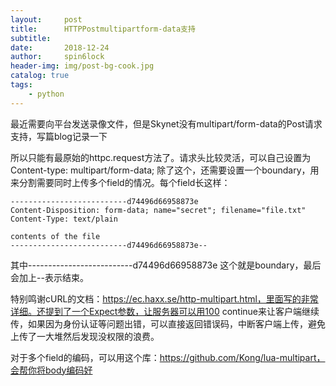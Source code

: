 ```yaml
---
layout:     post
title:      HTTPPostmultipartform-data支持
subtitle:   
date:       2018-12-24
author:     spin6lock
header-img: img/post-bg-cook.jpg
catalog: true
tags:
    - python
---
```

最近需要向平台发送录像文件，但是Skynet没有multipart/form-data的Post请求支持，写篇blog记录一下

所以只能有最原始的httpc.request方法了。请求头比较灵活，可以自己设置为Content-type: multipart/form-data; 除了这个，还需要设置一个boundary，用来分割需要同时上传多个field的情况。每个field长这样：

```
--------------------------d74496d66958873e
Content-Disposition: form-data; name="secret"; filename="file.txt"
Content-Type: text/plain

contents of the file
--------------------------d74496d66958873e--
```

其中--------------------------d74496d66958873e 这个就是boundary，最后会加上--表示结束。

特别鸣谢cURL的文档：https://ec.haxx.se/http-multipart.html，里面写的非常详细。还提到了一个Expect参数，让服务器可以用100 continue来让客户端继续传，如果因为身份认证等问题出错，可以直接返回错误码，中断客户端上传，避免上传了一大堆然后发现没权限的浪费。

对于多个field的编码，可以用这个库：https://github.com/Kong/lua-multipart，会帮你将body编码好
